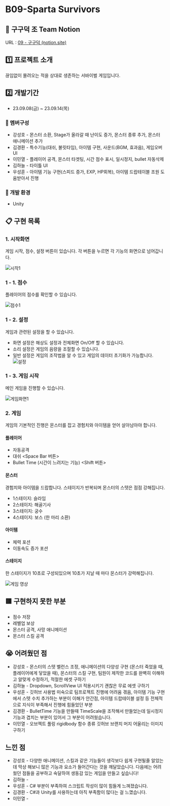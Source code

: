 
# B09-Sparta Survivors
 
<p>
</p>

## 🦆 구구덕 조 Team Notion
URL : [09 - 구구덕 (notion.site)](https://teamsparta.notion.site/09-6e10d82f2c4c43f5a5f23a398eb48b20)
 ## :one: 프로젝트 소개
끊임없이 몰려오는 적을 상대로 생존하는 서바이벌 게임입니다.
## :two: 개발기간
- 23.09.08(금) ~ 23.09.14(목)

### :raising_hand: 멤버구성
- 강성호 - 몬스터 소환, Stage가 올라갈 때 난이도 증가, 몬스터 종류 추가, 몬스터 애니메이션 추가
- 김경환 - 특수기능(대쉬, 불릿타임), 아이템 구현, 사운드(BGM, 효과음), 게임오버 UI
- 이민열 - 플레이어 공격, 몬스터 타겟팅, 시간 점수 표시, 일시정지, bullet 자동삭제
- 김하늘 - 타이틀 UI
- 우성훈 - 아이템 기능 구현(스피드 증가, EXP, HP회복), 아이템 드랍테이블 조원 도움받아서 진행


### :hammer: 개발 환경 
- Unity

## :clipboard: 구현 목록

### 1. 시작화면
게임 시작, 점수, 설정 버튼이 있습니다.
각 버튼을 누르면 각 기능의 화면으로 넘어갑니다.

![시작1](https://github.com/kkh9700/sparta_survivors/assets/70570791/ef0f2a5c-162b-4948-b3b5-5d400c358ea5)

### 1 - 1. 점수
플레이어의 점수를 확인할 수 있습니다.

![점수1](https://github.com/kkh9700/sparta_survivors/assets/70570791/8379948c-fa20-4283-b792-febc96eb4849)

### 1 - 2. 설정
게임과 관련된 설정을 할 수 있습니다. 

-  화면 설정은 해상도 설정과 전체화면 On/Off 할 수 있습니다.
- 소리 설정은 게임의 음량을 조절할 수 있습니다.
- 일반 설정은 게임의 조작법을 알 수 있고 게임의 데이터 초기화가 가능합니다.
![설정](https://github.com/kkh9700/sparta_survivors/assets/70570791/32adf10a-c2c3-464f-8b24-fdb51ac788ae)

### 1 - 3. 게임 시작
메인 게임을 진행할 수 있습니다. 

![게임화면1](https://github.com/kkh9700/sparta_survivors/assets/70570791/075d27d8-2372-4b2b-8bbf-c99cc36e0ba4)

### 2. 게임
게임의 기본적인 진행은 몬스터를 잡고 경험치와 아이템을 얻어 살아남아야 합니다.

#### 플레이어
- 자동공격 
- 대쉬 <Space Bar 버튼>
- Bullet Time (시간이 느려지는 기능) <Shift 버튼>

#### 몬스터
경험치와 아이템을 드랍합니다. 
스테이지가 반복되며 몬스터의 스텟은 점점 강해집니다.
- 1스테이지: 슬라임
- 2스테이지: 해골기사
- 3스테이지: 궁수
- 4스테이지: 보스 (한 마리 소환)


#### 아이템
- 체력 포션
- 이동속도 증가 포션
#### 스테이지 
한 스테이지가 10초로 구성되있으며 10초가 지날 때 마다 몬스터가 강력해집니다.

![게임 영상](https://github.com/kkh9700/sparta_survivors/assets/70570791/c0f46acd-6b24-4484-9085-4c8392909212)

## 🟥 구현하지 못한 부분
- 점수 저장
- 레벨업 보상
- 몬스터 공격, 사망 애니메이션
- 몬스터 스킬 공격

## :sob: 어려웠던 점

- 강성호 - 몬스터의 스텟 벨런스 조정, 애니메이션의 다양성 구현 (몬스터 죽었을 때, 플레이어에게 닿았을 때), 몬스터의 스킬 구현, 팀원이 제작한 코드를 완벽히 이해하고 알맞게 수정하기, 적절한 에셋 구하기
- 김하늘 - Dropdown, ScrollView UI 적용시키기 괜찮은 무료 에셋 구하기
- 우성훈 - 깃허브 사용법 미숙으로 팀프로젝트 진행에 어려움 겪음, 아이템 기능 구현에서 스텟 수치 추가하는 부분이 이해가 안간점, 아이템 드랍테이블 설정 등 전체적으로 지식이 부족해서 진행에 힘들었던 부분
- 김경환 - BulletTime 기능을 만들때 TimeScale을 조작해서 만들었는데 일시정지 기능과 겹치는 부분이 있어서 그 부분이 어려웠습니다.
- 이민열 - 오브젝트 풀링 rigidbody 함수 종류 깃허브 브랜치 머지 어울리는 이미지 구하기

## 느낀 점
- 강성호 - 다양한 애니메이션, 스킬과 같은 기능들이 생각보다 쉽게 구현될줄 알았는데 막상 해보니 많은 기능과 요소가 들어간다는 것을 깨달았습니다. 다음에는 어려웠던 점들을 공부하고 숙달하여 생동감 있는 게임을 만들고 싶습니다!
- 김하늘 - 
- 우성훈 - C# 부분이 부족하여 스크립트 작성이 많이 힘들게 느껴졌습니다.
- 김경환 - C#과 Unity를 사용하는데 아직 부족함이 많다는 걸 느꼈습니다.
- 이민열 - 


